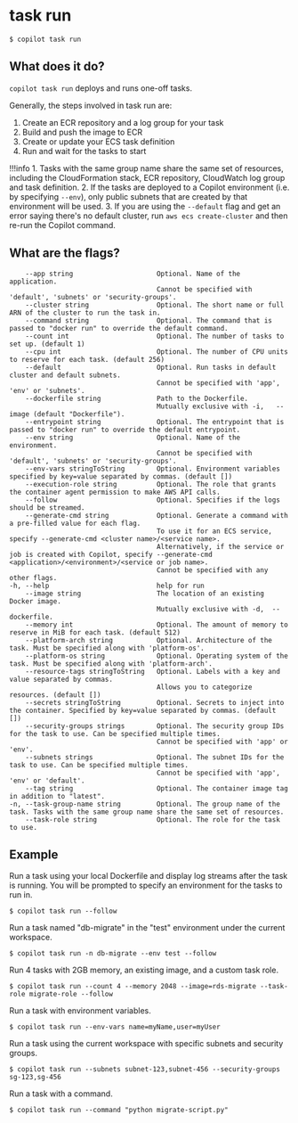 # task run
```
$ copilot task run
```

## What does it do?
`copilot task run` deploys and runs one-off tasks.

Generally, the steps involved in task run are:

1. Create an ECR repository and a log group for your task
2. Build and push the image to ECR
3. Create or update your ECS task definition
4. Run and wait for the tasks to start

!!!info
    1. Tasks with the same group name share the same set of resources, including the CloudFormation stack, ECR repository, CloudWatch log group and task definition.
    2. If the tasks are deployed to a Copilot environment (i.e. by specifying `--env`), only public subnets that are created by that environment will be used. 
    3. If you are using the `--default` flag and get an error saying there's no default cluster, run `aws ecs create-cluster` and then re-run the Copilot command. 

## What are the flags?
```
    --app string                     Optional. Name of the application.
                                     Cannot be specified with 'default', 'subnets' or 'security-groups'.
    --cluster string                 Optional. The short name or full ARN of the cluster to run the task in.
    --command string                 Optional. The command that is passed to "docker run" to override the default command.
    --count int                      Optional. The number of tasks to set up. (default 1)
    --cpu int                        Optional. The number of CPU units to reserve for each task. (default 256)
    --default                        Optional. Run tasks in default cluster and default subnets.
                                     Cannot be specified with 'app', 'env' or 'subnets'.
    --dockerfile string              Path to the Dockerfile.
                                     Mutually exclusive with -i,   --image (default "Dockerfile").
    --entrypoint string              Optional. The entrypoint that is passed to "docker run" to override the default entrypoint.
    --env string                     Optional. Name of the environment.
                                     Cannot be specified with 'default', 'subnets' or 'security-groups'.
    --env-vars stringToString        Optional. Environment variables specified by key=value separated by commas. (default [])
    --execution-role string          Optional. The role that grants the container agent permission to make AWS API calls.
    --follow                         Optional. Specifies if the logs should be streamed.
    --generate-cmd string            Optional. Generate a command with a pre-filled value for each flag.
                                     To use it for an ECS service, specify --generate-cmd <cluster name>/<service name>.
                                     Alternatively, if the service or job is created with Copilot, specify --generate-cmd <application>/<environment>/<service or job name>.
                                     Cannot be specified with any other flags.
-h, --help                           help for run
    --image string                   The location of an existing Docker image.
                                     Mutually exclusive with -d,  --dockerfile.
    --memory int                     Optional. The amount of memory to reserve in MiB for each task. (default 512)
    --platform-arch string           Optional. Architecture of the task. Must be specified along with 'platform-os'.
    --platform-os string             Optional. Operating system of the task. Must be specified along with 'platform-arch'.
    --resource-tags stringToString   Optional. Labels with a key and value separated by commas.
                                     Allows you to categorize resources. (default [])
    --secrets stringToString         Optional. Secrets to inject into the container. Specified by key=value separated by commas. (default [])
    --security-groups strings        Optional. The security group IDs for the task to use. Can be specified multiple times.
                                     Cannot be specified with 'app' or 'env'.
    --subnets strings                Optional. The subnet IDs for the task to use. Can be specified multiple times.
                                     Cannot be specified with 'app', 'env' or 'default'.
    --tag string                     Optional. The container image tag in addition to "latest".
-n, --task-group-name string         Optional. The group name of the task. Tasks with the same group name share the same set of resources.
    --task-role string               Optional. The role for the task to use.
```
## Example
Run a task using your local Dockerfile and display log streams after the task is running. 
You will be prompted to specify an environment for the tasks to run in.
```
$ copilot task run --follow
```

Run a task named "db-migrate" in the "test" environment under the current workspace.
```
$ copilot task run -n db-migrate --env test --follow
```

Run 4 tasks with 2GB memory, an existing image, and a custom task role.
```
$ copilot task run --count 4 --memory 2048 --image=rds-migrate --task-role migrate-role --follow
```

Run a task with environment variables.
```
$ copilot task run --env-vars name=myName,user=myUser
```

Run a task using the current workspace with specific subnets and security groups.
```
$ copilot task run --subnets subnet-123,subnet-456 --security-groups sg-123,sg-456
```

Run a task with a command.
```
$ copilot task run --command "python migrate-script.py"
```
